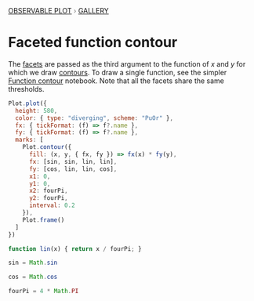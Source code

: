<div style="color: grey; font: 13px/25.5px var(--sans-serif); text-transform: uppercase;"><h1 style="display: none;">Plot: Faceted function contour</h1><a href="/plot">Observable Plot</a> › <a href="/@observablehq/plot-gallery">Gallery</a></div>

# Faceted function contour

The [facets](https://observablehq.com/plot/features/facets) are passed as the third argument to the function of *x* and *y* for which we draw [contours](https://observablehq.com/plot/marks/contour). To draw a single function, see the simpler [Function contour](/@observablehq/plot-function-contour) notebook. Note that all the facets share the same thresholds.

```js echo
Plot.plot({
  height: 580,
  color: { type: "diverging", scheme: "PuOr" },
  fx: { tickFormat: (f) => f?.name },
  fy: { tickFormat: (f) => f?.name },
  marks: [
    Plot.contour({
      fill: (x, y, { fx, fy }) => fx(x) * fy(y),
      fx: [sin, sin, lin, lin],
      fy: [cos, lin, lin, cos],
      x1: 0,
      y1: 0,
      x2: fourPi,
      y2: fourPi,
      interval: 0.2
    }),
    Plot.frame()
  ]
})
```

```js echo
function lin(x) { return x / fourPi; }
```

```js echo
sin = Math.sin
```

```js echo
cos = Math.cos
```

```js echo
fourPi = 4 * Math.PI
```
